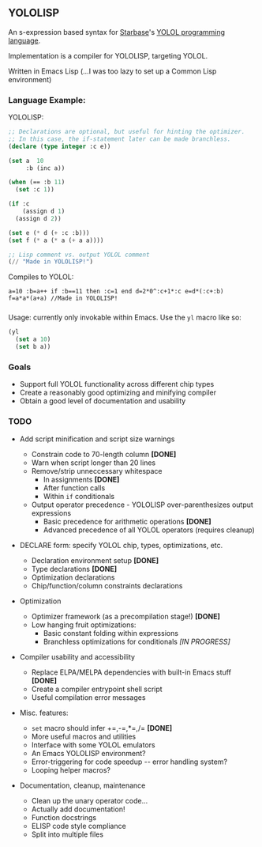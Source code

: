 ## YOLOLISP

An s-expression based syntax for [Starbase](https://www.starbasegame.com)'s [YOLOL programming language](https://wiki.starbasegame.com/index.php/YOLOL).

Implementation is a compiler for YOLOLISP, targeting YOLOL.

Written in Emacs Lisp (...I was too lazy to set up a Common Lisp environment)

### Language Example:

YOLOLISP:

```lisp
;; Declarations are optional, but useful for hinting the optimizer.
;; In this case, the if-statement later can be made branchless.
(declare (type integer :c e))

(set a  10
     :b (inc a))

(when (== :b 11)
  (set :c 1))

(if :c
    (assign d 1)
  (assign d 2))

(set e (* d (+ :c :b)))
(set f (* a (* a (+ a a))))

;; Lisp comment vs. output YOLOL comment
(// "Made in YOLOLISP!")
```

Compiles to YOLOL:
```
a=10 :b=a++ if :b==11 then :c=1 end d=2*0^:c+1*:c e=d*(:c+:b)
f=a*a*(a+a) //Made in YOLOLISP!
```

###

Usage: currently only invokable within Emacs. Use the `yl` macro like so:

```lisp
(yl
  (set a 10)
  (set b a))
```

### Goals

 * Support full YOLOL functionality across different chip types
 * Create a reasonably good optimizing and minifying compiler
 * Obtain a good level of documentation and usability

### TODO

 * Add script minification and script size warnings
   * Constrain code to 70-length column **[DONE]**
   * Warn when script longer than 20 lines
   * Remove/strip unneccessary whitespace
     * In assignments **[DONE]**
     * After function calls
     * Within `if` conditionals
   * Output operator precedence - YOLOLISP over-parenthesizes output expressions
     * Basic precedence for arithmetic operations **[DONE]**
     * Advanced precedence of all YOLOL operators (requires cleanup)

 * DECLARE form: specify YOLOL chip, types, optimizations, etc.
   * Declaration environment setup **[DONE]**
   * Type declarations **[DONE]**
   * Optimization declarations
   * Chip/function/column constraints declarations

 * Optimization
   * Optimizer framework (as a precompilation stage!) **[DONE]**
   * Low hanging fruit optimizations:
     * Basic constant folding within expressions
     * Branchless optimizations for conditionals *[IN PROGRESS]*

 * Compiler usability and accessibility
   * Replace ELPA/MELPA dependencies with built-in Emacs stuff **[DONE]**
   * Create a compiler entrypoint shell script
   * Useful compilation error messages

 * Misc. features:
   * `set` macro should infer +=,-=,*=,/= **[DONE]**
   * More useful macros and utilities
   * Interface with some YOLOL emulators
   * An Emacs YOLOLISP environment?
   * Error-triggering for code speedup -- error handling system?
   * Looping helper macros?

 * Documentation, cleanup, maintenance
   * Clean up the unary operator code...
   * Actually add documentation!
   * Function docstrings
   * ELISP code style compliance
   * Split into multiple files
